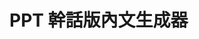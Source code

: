 <!--
 * @Author: hibana2077 hibana2077@gmaill.com
 * @Date: 2023-12-25 19:21:07
 * @LastEditors: hibana2077 hibana2077@gmaill.com
 * @LastEditTime: 2023-12-25 19:21:47
 * @FilePath: /LLM_data/README.md
 * @Description: 这是默认设置,请设置`customMade`, 打开koroFileHeader查看配置 进行设置: https://github.com/OBKoro1/koro1FileHeader/wiki/%E9%85%8D%E7%BD%AE
-->
# PPT 幹話版內文生成器